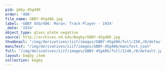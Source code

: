 ```yaml
---
pid: gbby-45g486
order: '486'
file_name: GBBY-45g486.jpg
label: 'GBBY 45G/486: Moran: Track Player - 1934'
_date: '1934'
object_type: glass plate negative
source: http://archives.nd.edu/Bagby/GBBY-45g486.jpg
thumbnail: "/img/derivatives/iiif/images/GBBY-45g486/full/250,/0/default.jpg"
manifest: "/img/derivatives/iiif/images/GBBY-45g486/manifest.json"
full: "/img/derivatives/iiif/images/GBBY-45g486/full/1140,/0/default.jpg"
layout: bagby_item
collection: bagby
---
```

